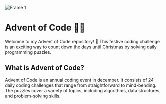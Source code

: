 ![Frame 1](https://github.com/JOMI195/aoc/assets/57303615/a15f8853-13f6-4a6c-a85f-bf70d858e90f)

# Advent of Code 🎄🌟

Welcome to my Advent of Code repository! 🚀 This festive coding challenge is an exciting way to count down the days until Christmas by solving daily programming puzzles.

## What is Advent of Code?

Advent of Code is an annual coding event in december. It consists of 24 daily coding challenges that range from straightforward to mind-bending. The puzzles cover a variety of topics, including algorithms, data structures, and problem-solving skills.
